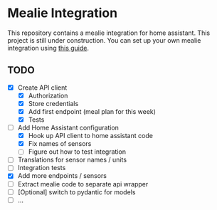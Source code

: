 # Mealie Integration
This repository contains a mealie integration for home assistant. This project is still under construction. You can set up your own mealie integration using [this guide](https://hay-kot.github.io/mealie/documentation/getting-started/introduction/).

## TODO
* [x] Create API client
  * [x] Authorization
  * [x] Store credentials
  * [x] Add first endpoint (meal plan for this week)
  * [x] Tests
* [ ] Add Home Assistant configuration
  * [x] Hook up API client to home assistant code
  * [x] Fix names of sensors
  * [ ] Figure out how to test integration
* [ ] Translations for sensor names / units
* [ ] Integration tests
* [x] Add more endpoints / sensors
* [ ] Extract mealie code to separate api wrapper
* [ ] [Optional] switch to pydantic for models
* [ ] ...
